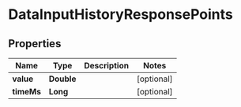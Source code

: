 
# DataInputHistoryResponsePoints

## Properties
Name | Type | Description | Notes
------------ | ------------- | ------------- | -------------
**value** | **Double** |  |  [optional]
**timeMs** | **Long** |  |  [optional]



